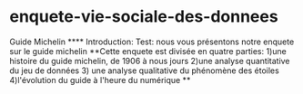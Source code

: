 # enquete-vie-sociale-des-donnees
Guide Michelin
**** Introduction: Test: nous vous présentons notre enquete sur le guide michelin
**Cette enquete est divisée en quatre parties: 1)une histoire du guide michelin, de 1906 à nous jours 2)une analyse quantitative du jeu de données 3) une analyse qualitative du phénomène des étoiles 4)l'évolution du guide à l'heure du numérique **
